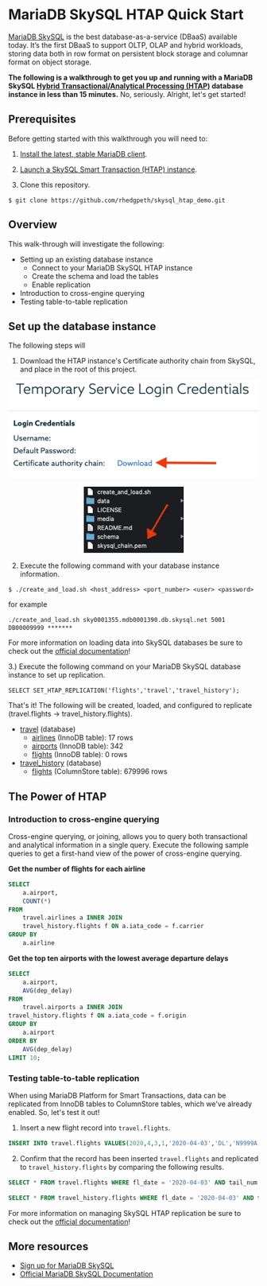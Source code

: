 # MariaDB SkySQL HTAP Quick Start

[MariaDB SkySQL](https://mariadb.com/products/skysql/docs/) is the best database-as-a-service (DBaaS) available today. It’s the first DBaaS to support OLTP, OLAP and hybrid workloads, storing data both in row format on persistent block storage and columnar format on object storage. 

**The following is a walkthrough to get you up and running with a MariaDB SkySQL [Hybrid Transactional/Analytical Processing (HTAP)](https://mariadb.com/docs/solutions/htap/) database instance in less than 15 minutes.** No, seriously. Alright, let's get started!

## Prerequisites 

Before getting started with this walkthrough you will need to:

1. [Install the latest, stable MariaDB client](https://downloads.mariadb.org/).

2. [Launch a SkySQL Smart Transaction (HTAP) instance](https://mariadb.com/products/skysql/docs/operations/provision/#skysql-launch-smart).

3. Clone this repository.

```
$ git clone https://github.com/rhedgpeth/skysql_htap_demo.git
```

## Overview

This walk-through will investigate the following:

* Setting up an existing database instance
    * Connect to your MariaDB SkySQL HTAP instance
    * Create the schema and load the tables
    * Enable replication
* Introduction to cross-engine querying
* Testing table-to-table replication

## Set up the database instance

The following steps will 

1. Download the HTAP instance's Certificate authority chain from SkySQL, and place in the root of this project.

<p align="center" spacing="10">
    <kbd>
        <img src="media/ca1.png" />
    </kbd>
</p>

<p align="center" spacing="10">
    <kbd>
        <img src="media/ca2.png" />
    </kbd>
</p>

2. Execute the following command with your database instance information.

```
$ ./create_and_load.sh <host_address> <port_number> <user> <password>
```

for example

```
./create_and_load.sh sky0001355.mdb0001390.db.skysql.net 5001 DB00009999 *******
```

For more information on loading data into SkySQL databases be sure to check out the [official documentation](https://mariadb.com/products/skysql/docs/operations/data-loading/)!

3.) Execute the following command on your MariaDB SkySQL database instance to set up replication.

```
SELECT SET_HTAP_REPLICATION('flights','travel','travel_history');
```

That's it! The following will be created, loaded, and configured to replicate (travel.flights -> travel_history.flights).

- [travel](schema/idb_schema.sql#L1) (database)
    - [airlines](schema/idb_schema.sql#L5) (InnoDB table): 17 rows
    - [airports](schema/idb_schema.sql#L11) (InnoDB table): 342
    - [flights](schema/idb_schema.sql#L21) (InnoDB table): 0 rows
- [travel_history](schema/cs_schema.sql#L1) (database)
    - [flights](schema/cs_schema.sql#L5) (ColumnStore table): 679996 rows

## The Power of HTAP

### Introduction to cross-engine querying

Cross-engine querying, or joining, allows you to query both transactional and analytical information in a single query. Execute the following sample queries to get a first-hand view of the power of cross-engine querying.

**Get the number of flights for each airline**

```sql
SELECT 
    a.airport,
    COUNT(*)
FROM
    travel.airlines a INNER JOIN
    travel_history.flights f ON a.iata_code = f.carrier
GROUP BY
    a.airline
```

**Get the top ten airports with the lowest average departure delays**

```sql
SELECT 
    a.airport, 
    AVG(dep_delay) 
FROM 
    travel.airports a INNER JOIN 
travel_history.flights f ON a.iata_code = f.origin 
GROUP BY
    a.airport 
ORDER BY
    AVG(dep_delay) 
LIMIT 10;
```

### Testing table-to-table replication

When using MariaDB Platform for Smart Transactions, data can be replicated from InnoDB tables to ColumnStore tables, which we've already enabled. So, let's test it out!

1. Insert a new flight record into `travel.flights`.

```sql
INSERT INTO travel.flights VALUES(2020,4,3,1,'2020-04-03','DL','N9999A',100,'ORD','LAX','0600','0600',0);
```

2. Confirm that the record has been inserted `travel.flights` and replicated to `travel_history.flights` by comparing the following results.

```sql
SELECT * FROM travel.flights WHERE fl_date = '2020-04-03' AND tail_num = 'N9999A';
```

```sql
SELECT * FROM travel_history.flights WHERE fl_date = '2020-04-03' AND tail_num = 'N9999A';
```

For more information on managing SkySQL HTAP replication be sure to check out the [official documentation](https://mariadb.com/products/skysql/docs/operations/htap-replication/)!

## More resources

- [Sign up for MariaDB SkySQL](https://mariadb.com/products/skysql/get-started/)
- [Official MariaDB SkySQL Documentation](https://mariadb.com/products/skysql/docs/)